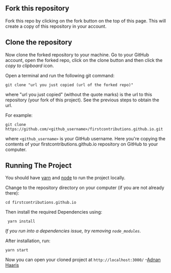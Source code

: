 ## Fork this repository

Fork this repo by clicking on the fork button on the top of this page.
This will create a copy of this repository in your account.

## Clone the repository
Now clone the forked repository to your machine. Go to your GitHub account, open the forked repo, click on the clone button and then click the *copy to clipboard* icon.

Open a terminal and run the following git command:

```
git clone "url you just copied (url of the forked repo)"
```
where "url you just copied" (without the quote marks) is the url to this repository (your fork of this project). See the previous steps to obtain the url.


For example:
```
git clone https://github.com/<github_username>/firstcontributions.github.io.git
```
where `<github_username>` is your GitHub username.
Here you're copying the contents of your firstcontributions.github.io repository on GitHub to your computer.

## Running The Project
You should have [yarn](https://yarnpkg.com/en/docs/install) and [node](https://nodejs.org/en/download/) to run the project locally.

Change to the repository directory on your computer (if you are not already there):
```
cd firstcontributions.github.io
```

Then install the required Dependencies using:
```
 yarn install
```

*If you run into a dependencies issue, try removing `node_modules`.*

After installation, run:
```
yarn start
```
Now you can open your cloned project at ` http://localhost:3000/
`
-[Adnan Haaris](https://github.com/adnanhaaris)